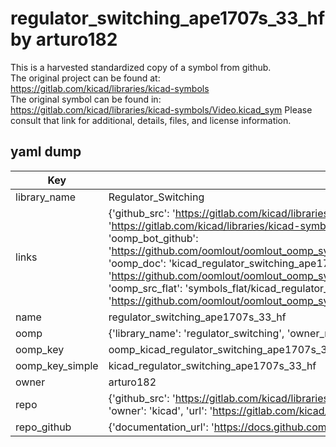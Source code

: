 # regulator_switching_ape1707s_33_hf by arturo182  
This is a harvested standardized copy of a symbol from github.  
The original project can be found at:  
https://gitlab.com/kicad/libraries/kicad-symbols  
The original symbol can be found in:
https://gitlab.com/kicad/libraries/kicad-symbols/Video.kicad_sym
Please consult that link for additional, details, files, and license information.  
## yaml dump  
| Key | Value |  
| --- | --- |  
| library_name | Regulator_Switching |  
| links | {'github_src': 'https://gitlab.com/kicad/libraries/kicad-symbols/Video.kicad_sym', 'github_src_repo': 'https://gitlab.com/kicad/libraries/kicad-symbols', 'oomp_bot': 'kicad_regulator_switching_ape1707s_33_hf/working', 'oomp_bot_github': 'https://github.com/oomlout/oomlout_oomp_symbol_bot/tree/main/kicad_regulator_switching_ape1707s_33_hf/working', 'oomp_doc': 'kicad_regulator_switching_ape1707s_33_hf/working', 'oomp_doc_github': 'https://github.com/oomlout/oomlout_oomp_symbol_doc/tree/main/kicad_regulator_switching_ape1707s_33_hf/working', 'oomp_src_flat': 'symbols_flat/kicad_regulator_switching_ape1707s_33_hf/working', 'oomp_src_flat_github': 'https://github.com/oomlout/oomlout_oomp_symbol_src/tree/main/kicad_regulator_switching_ape1707s_33_hf/working'} |  
| name | regulator_switching_ape1707s_33_hf |  
| oomp | {'library_name': 'regulator_switching', 'owner_name': 'kicad', 'symbol_name': 'regulator_switching_ape1707s_33_hf'} |  
| oomp_key | oomp_kicad_regulator_switching_ape1707s_33_hf |  
| oomp_key_simple | kicad_regulator_switching_ape1707s_33_hf |  
| owner | arturo182 |  
| repo | {'github_src': 'https://gitlab.com/kicad/libraries/kicad-symbols/Video.kicad_sym', 'name': 'libraries/kicad-symbols', 'owner': 'kicad', 'url': 'https://gitlab.com/kicad/libraries/kicad-symbols'} |  
| repo_github | {'documentation_url': 'https://docs.github.com/rest/repos/repos#get-a-repository', 'message': 'Not Found'} |  

